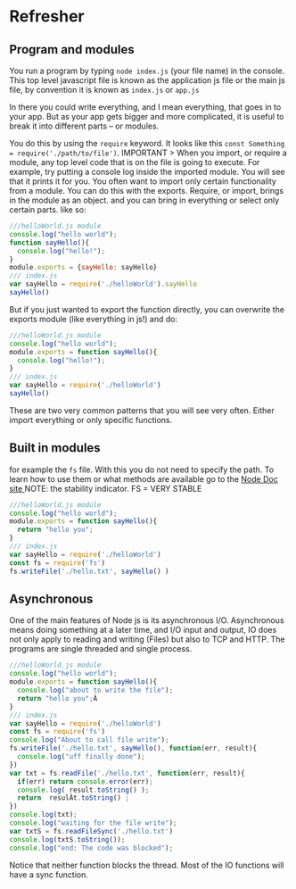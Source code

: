 # Refresher

## Program and modules
You run a program by typing `node index.js` (your file name) in the console.
This top level javascript file is known as the application js file or the main js file, by convention it is known as `index.js` or `app.js`

In there you could write everything, and I mean everything, that goes in to your app. But as your app gets bigger and more complicated, it is useful to break it into different parts – or modules.

You do this by using the `require` keyword. It looks like this `const Something = require('./path/to/file')`.
IMPORTANT > When you import, or require a module, any top level code that is on the file is going to execute.
For example, try putting a console log inside the imported module. You will see that it prints it for you. You often want to import only certain functionality from a module. You can do this with the exports.
Require, or import, brings in the module as an object.
and you can bring in everything or select only certain parts. like so:
```js
///helloWorld.js module
console.log("hello world");
function sayHello(){
  console.log("hello!");
}
module.exports = {sayHello: sayHello}
/// index.js
var sayHello = require('./helloWorld').sayHello
sayHello()
```
But if you just wanted to export the function directly, you can overwrite the exports module (like everything in js!) and do:
```js
///helloWorld.js module
console.log("hello world");
module.exports = function sayHello(){
  console.log("hello!");
}
/// index.js
var sayHello = require('./helloWorld')
sayHello()
```
These are two very common patterns that you will see very often. Either import everything or only specific functions.

## Built in modules
for example the `fs` file. With this you do not need to specify the path.
To learn how to use them or what methods are available go to the [Node Doc site ](https://nodejs.org/api/fs.html)
NOTE: the stability indicator. FS = VERY STABLE
```js
///helloWorld.js module
console.log("hello world");
module.exports = function sayHello(){
  return "hello you";
}
/// index.js
var sayHello = require('./helloWorld')
const fs = require('fs')
fs.writeFile('./hello.txt', sayHello() )
```

## Asynchronous
One of the main features of Node js is its asynchronous I/O. Asynchronous means doing something at a later time, and I/O input and output, IO does not only apply to reading and writing (Files) but also to TCP and HTTP.
The programs are single threaded and single process.
```js
///helloWorld.js module
console.log("hello world");
module.exports = function sayHello(){
  console.log("about to write the file");
  return "hello you";Â
}
/// index.js
var sayHello = require('./helloWorld')
const fs = require('fs')
console.log("About to call file write");
fs.writeFile('./hello.txt', sayHello(), function(err, result){
  console.log("uff finally done");
})
var txt = fs.readFile('./hello.txt', function(err, result){
  if(err) return console.error(err);
  console.log( result.toString() );
  return  resulÂt.toString() ;
})
console.log(txt);
console.log("waiting for the file write");
var txtS = fs.readFileSync('./hello.txt')
console.log(txtS.toString());
console.log("end: The code was blocked");
```
Notice that neither function blocks the thread.
Most of the IO functions will have a sync function.
